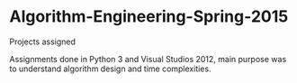 # Algorithm-Engineering-Spring-2015
Projects assigned 

Assignments done in Python 3 and Visual Studios 2012, main purpose was to understand algorithm design and time complexities.
